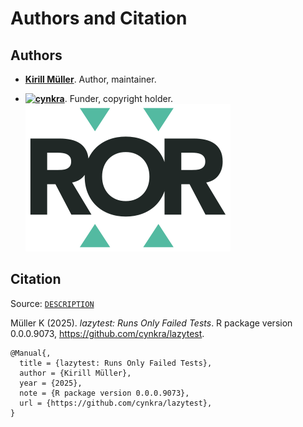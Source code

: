 # Authors and Citation

## Authors

- **[Kirill Müller](https://cynkra.com/about/#kirill)**. Author,
  maintainer. [](https://orcid.org/0000-0002-1416-3412)

- **[![cynkra](https://cynkra.com/assets/images/apple-touch-icon-76x76.png)](https://cynkra.com/)**.
  Funder, copyright holder.
  [![ROR](https://raw.githubusercontent.com/ror-community/ror-logos/main/ror-icon-rgb.svg)](https://ror.org/0335t7e62)

## Citation

Source:
[`DESCRIPTION`](https://github.com/cynkra/lazytest/blob/main/DESCRIPTION)

Müller K (2025). *lazytest: Runs Only Failed Tests*. R package version
0.0.0.9073, <https://github.com/cynkra/lazytest>.

    @Manual{,
      title = {lazytest: Runs Only Failed Tests},
      author = {Kirill Müller},
      year = {2025},
      note = {R package version 0.0.0.9073},
      url = {https://github.com/cynkra/lazytest},
    }
